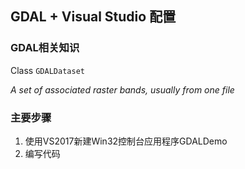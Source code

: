 ## GDAL + Visual Studio 配置 ##

### GDAL相关知识 ###

Class    `GDALDataset`   

 *A set of associated raster bands, usually from one file*



### 主要步骤 ###

1. 使用VS2017新建Win32控制台应用程序GDALDemo
2. 编写代码  